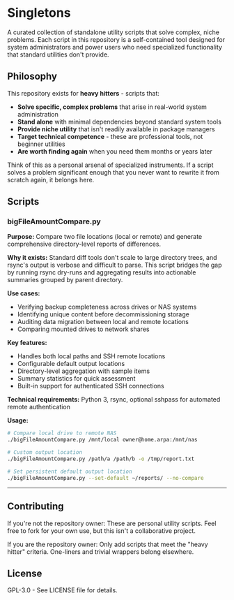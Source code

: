 # Singletons

A curated collection of standalone utility scripts that solve complex, niche problems. Each script in this repository is a self-contained tool designed for system administrators and power users who need specialized functionality that standard utilities don't provide.

## Philosophy

This repository exists for **heavy hitters** - scripts that:

- **Solve specific, complex problems** that arise in real-world system administration
- **Stand alone** with minimal dependencies beyond standard system tools
- **Provide niche utility** that isn't readily available in package managers
- **Target technical competence** - these are professional tools, not beginner utilities
- **Are worth finding again** when you need them months or years later

Think of this as a personal arsenal of specialized instruments. If a script solves a problem significant enough that you never want to rewrite it from scratch again, it belongs here.

## Scripts

### bigFileAmountCompare.py

**Purpose:** Compare two file locations (local or remote) and generate comprehensive directory-level reports of differences.

**Why it exists:** Standard diff tools don't scale to large directory trees, and rsync's output is verbose and difficult to parse. This script bridges the gap by running rsync dry-runs and aggregating results into actionable summaries grouped by parent directory.

**Use cases:**
- Verifying backup completeness across drives or NAS systems
- Identifying unique content before decommissioning storage
- Auditing data migration between local and remote locations
- Comparing mounted drives to network shares

**Key features:**
- Handles both local paths and SSH remote locations
- Configurable default output locations
- Directory-level aggregation with sample items
- Summary statistics for quick assessment
- Built-in support for authenticated SSH connections

**Technical requirements:** Python 3, rsync, optional sshpass for automated remote authentication

**Usage:**
```bash
# Compare local drive to remote NAS
./bigFileAmountCompare.py /mnt/local owner@home.arpa:/mnt/nas

# Custom output location
./bigFileAmountCompare.py /path/a /path/b -o /tmp/report.txt

# Set persistent default output location
./bigFileAmountCompare.py --set-default ~/reports/ --no-compare
```

---

## Contributing

If you're not the repository owner: These are personal utility scripts. Feel free to fork for your own use, but this isn't a collaborative project.

If you are the repository owner: Only add scripts that meet the "heavy hitter" criteria. One-liners and trivial wrappers belong elsewhere.

## License

GPL-3.0 - See LICENSE file for details.


